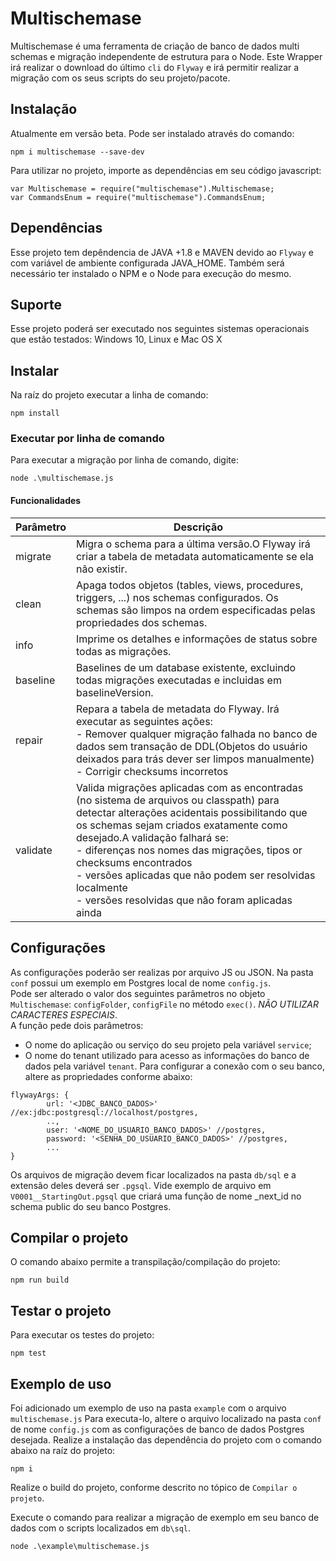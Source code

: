 Multischemase
================
Multischemase é uma ferramenta de criação de banco de dados multi schemas e migração independente de estrutura para o Node.
Este Wrapper irá realizar o download do último `cli` do `Flyway` e irá permitir realizar a migração com os seus scripts do seu projeto/pacote.

## Instalação
Atualmente em versão beta. Pode ser instalado através do comando:
```
npm i multischemase --save-dev
```

Para utilizar no projeto, importe as dependências em seu código javascript:
```
var Multischemase = require("multischemase").Multischemase;
var CommandsEnum = require("multischemase").CommandsEnum;
```

## Dependências
Esse projeto tem depêndencia de JAVA +1.8 e MAVEN devido ao `Flyway` e com variável de ambiente configurada JAVA_HOME.
Também será necessário ter instalado o NPM e o Node para execução do mesmo.

## Suporte
Esse projeto poderá ser executado nos seguintes sistemas operacionais que estão testados: Windows 10, Linux e Mac OS X

## Instalar
Na raíz do projeto executar a linha de comando:
```
npm install
```

### Executar por linha de comando
Para executar a migração por linha de comando, digite:
```
node .\multischemase.js
```

#### Funcionalidades
|Parâmetro|Descrição|
|-----|----|
|migrate|Migra o schema para a última versão.O Flyway irá criar a tabela de metadata automaticamente se ela não existir.|
|clean|Apaga todos objetos (tables, views, procedures, triggers, ...) nos schemas configurados. Os schemas são limpos na ordem especificadas pelas propriedades dos schemas.|
|info|Imprime os detalhes e informações de status sobre todas as migrações.|
|baseline|Baselines de um database existente, excluindo todas migrações executadas e incluidas em baselineVersion.|
|repair|Repara a tabela de metadata do Flyway. Irá executar as seguintes ações:<br> - Remover qualquer migração falhada no banco de dados sem transação de DDL(Objetos do usuário deixados para trás dever ser limpos manualmente)<br> - Corrigir checksums incorretos|
|validate|Valida migrações aplicadas com as encontradas (no sistema de arquivos ou classpath) para detectar alterações acidentais possibilitando que os schemas sejam criados exatamente como desejado.A validação falhará se:<br>- diferenças nos nomes das migrações, tipos or checksums encontrados<br>- versões aplicadas que não podem ser resolvidas localmente<br>- versões resolvidas que não foram aplicadas ainda|
			 
## Configurações
As configurações poderão ser realizas por arquivo JS ou JSON. Na pasta `conf` possui um exemplo em Postgres local de nome `config.js`.<br> Pode ser alterado o valor dos seguintes parâmetros no objeto `Multischemase`: 
`configFolder`, `configFile` no método `exec()`. *NÃO UTILIZAR CARACTERES ESPECIAIS*.<br>
A função pede dois parâmetros:<br>
 - O nome do aplicação ou serviço do seu projeto pela variável `service`;<br>
 - O nome do tenant utilizado para acesso as informações do banco de dados pela variável `tenant`.
Para configurar a conexão com o seu banco, altere as propriedades conforme abaixo:
```
flywayArgs: {
        url: '<JDBC_BANCO_DADOS>' //ex:jdbc:postgresql://localhost/postgres,
        ..,
        user: '<NOME_DO_USUARIO_BANCO_DADOS>' //postgres,
        password: '<SENHA_DO_USUARIO_BANCO_DADOS>' //postgres,
        ...
}
```
Os arquivos de migração devem ficar localizados na pasta `db/sql` e a extensão deles deverá ser `.pgsql`.
Vide exemplo de arquivo em  `V0001__StartingOut.pgsql` que criará uma função de nome _next_id no schema public do seu banco Postgres. 

## Compilar o projeto
O comando abaixo permite a transpilação/compilação do projeto:
```
npm run build
```

## Testar o projeto
Para executar os testes do projeto:
```
npm test
```

## Exemplo de uso
Foi adicionado um exemplo de uso na pasta `example` com o arquivo `multischemase.js`
Para executa-lo, altere o arquivo localizado na pasta `conf` de nome `config.js` com as configurações de banco de dados Postgres desejada.
Realize a instalação das dependência do projeto com o comando abaixo na raíz do projeto:
```
npm i
```

Realize o build do projeto, conforme descrito no tópico de `Compilar o projeto`.

Execute o comando para realizar a migração de exemplo em seu banco de dados com o scripts localizados em `db\sql`.
```
node .\example\multischemase.js
```
